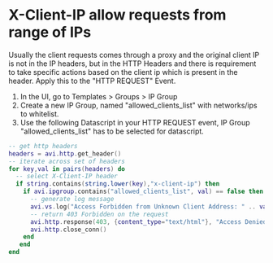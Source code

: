 # X-Client-IP allow requests from range of IPs
 Usually the client requests comes through a proxy and the original client IP is not in the IP headers, but in the HTTP Headers and there is requirement to take specific actions based on the client ip which is present in the header. Apply this to the "HTTP REQUEST" Event.

1. In the UI, go to Templates > Groups > IP Group
2. Create a new IP Group, named "allowed_clients_list" with networks/ips to whitelist.
3. Use the following Datascript in your HTTP REQUEST event, IP Group  "allowed_clients_list" has to be selected for datascript.

```lua
-- get http headers
headers = avi.http.get_header()
-- iterate across set of headers
for key,val in pairs(headers) do
  -- select X-Client-IP header
  if string.contains(string.lower(key),"x-client-ip") then
    if avi.ipgroup.contains("allowed_clients_list", val) == false then
      -- generate log message
      avi.vs.log("Access Forbidden from Unknown Client Address: " .. val)
      -- return 403 Forbidden on the request
      avi.http.response(403, {content_type="text/html"}, "Access Denied from Unknown Client Address:" .. val)
      avi.http.close_conn()
    end
   end
end
```

